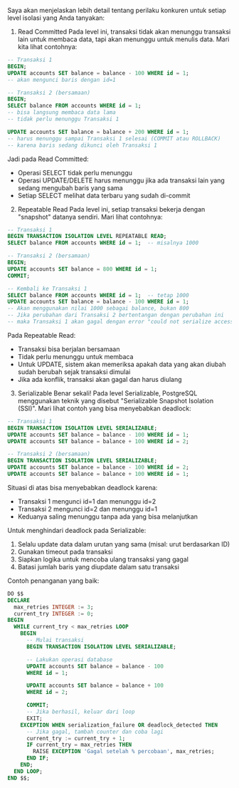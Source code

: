 Saya akan menjelaskan lebih detail tentang perilaku konkuren untuk setiap level isolasi yang Anda tanyakan:

1. Read Committed
   Pada level ini, transaksi tidak akan menunggu transaksi lain untuk membaca data, tapi akan menunggu untuk menulis data. Mari kita lihat contohnya:

```sql
-- Transaksi 1
BEGIN;
UPDATE accounts SET balance = balance - 100 WHERE id = 1;
-- akan mengunci baris dengan id=1

-- Transaksi 2 (bersamaan)
BEGIN;
SELECT balance FROM accounts WHERE id = 1;
-- bisa langsung membaca data lama
-- tidak perlu menunggu Transaksi 1

UPDATE accounts SET balance = balance + 200 WHERE id = 1;
-- harus menunggu sampai Transaksi 1 selesai (COMMIT atau ROLLBACK)
-- karena baris sedang dikunci oleh Transaksi 1
```

Jadi pada Read Committed:

- Operasi SELECT tidak perlu menunggu
- Operasi UPDATE/DELETE harus menunggu jika ada transaksi lain yang sedang mengubah baris yang sama
- Setiap SELECT melihat data terbaru yang sudah di-commit

2. Repeatable Read
   Pada level ini, setiap transaksi bekerja dengan "snapshot" datanya sendiri. Mari lihat contohnya:

```sql
-- Transaksi 1
BEGIN TRANSACTION ISOLATION LEVEL REPEATABLE READ;
SELECT balance FROM accounts WHERE id = 1;  -- misalnya 1000

-- Transaksi 2 (bersamaan)
BEGIN;
UPDATE accounts SET balance = 800 WHERE id = 1;
COMMIT;

-- Kembali ke Transaksi 1
SELECT balance FROM accounts WHERE id = 1;  -- tetap 1000
UPDATE accounts SET balance = balance - 100 WHERE id = 1;
-- Akan menggunakan nilai 1000 sebagai balance, bukan 800
-- Jika perubahan dari Transaksi 2 bertentangan dengan perubahan ini
-- maka Transaksi 1 akan gagal dengan error "could not serialize access"
```

Pada Repeatable Read:

- Transaksi bisa berjalan bersamaan
- Tidak perlu menunggu untuk membaca
- Untuk UPDATE, sistem akan memeriksa apakah data yang akan diubah sudah berubah sejak transaksi dimulai
- Jika ada konflik, transaksi akan gagal dan harus diulang

3. Serializable
   Benar sekali! Pada level Serializable, PostgreSQL menggunakan teknik yang disebut "Serializable Snapshot Isolation (SSI)". Mari lihat contoh yang bisa menyebabkan deadlock:

```sql
-- Transaksi 1
BEGIN TRANSACTION ISOLATION LEVEL SERIALIZABLE;
UPDATE accounts SET balance = balance - 100 WHERE id = 1;
UPDATE accounts SET balance = balance + 100 WHERE id = 2;

-- Transaksi 2 (bersamaan)
BEGIN TRANSACTION ISOLATION LEVEL SERIALIZABLE;
UPDATE accounts SET balance = balance - 100 WHERE id = 2;
UPDATE accounts SET balance = balance + 100 WHERE id = 1;
```

Situasi di atas bisa menyebabkan deadlock karena:

- Transaksi 1 mengunci id=1 dan menunggu id=2
- Transaksi 2 mengunci id=2 dan menunggu id=1
- Keduanya saling menunggu tanpa ada yang bisa melanjutkan

Untuk menghindari deadlock pada Serializable:

1. Selalu update data dalam urutan yang sama (misal: urut berdasarkan ID)
2. Gunakan timeout pada transaksi
3. Siapkan logika untuk mencoba ulang transaksi yang gagal
4. Batasi jumlah baris yang diupdate dalam satu transaksi

Contoh penanganan yang baik:

```sql
DO $$
DECLARE
  max_retries INTEGER := 3;
  current_try INTEGER := 0;
BEGIN
  WHILE current_try < max_retries LOOP
    BEGIN
      -- Mulai transaksi
      BEGIN TRANSACTION ISOLATION LEVEL SERIALIZABLE;

      -- Lakukan operasi database
      UPDATE accounts SET balance = balance - 100
      WHERE id = 1;

      UPDATE accounts SET balance = balance + 100
      WHERE id = 2;

      COMMIT;
      -- Jika berhasil, keluar dari loop
      EXIT;
    EXCEPTION WHEN serialization_failure OR deadlock_detected THEN
      -- Jika gagal, tambah counter dan coba lagi
      current_try := current_try + 1;
      IF current_try = max_retries THEN
        RAISE EXCEPTION 'Gagal setelah % percobaan', max_retries;
      END IF;
    END;
  END LOOP;
END $$;
```
